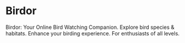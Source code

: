 # Birdor
Birdor: Your Online Bird Watching Companion. Explore bird species &amp; habitats. Enhance your birding experience. For enthusiasts of all levels.
